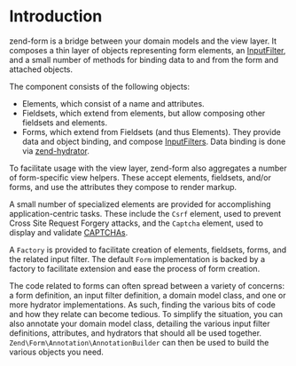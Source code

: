 # Introduction

zend-form is a bridge between your domain models and the view layer. It composes
a thin layer of objects representing form elements, an
[InputFilter](https://github.com/zendframework/zend-inputfilter/), and a small
number of methods for binding data to and from the form and attached objects.

The component consists of the following objects:

- Elements, which consist of a name and attributes.
- Fieldsets, which extend from elements, but allow composing other fieldsets and
  elements.
- Forms, which extend from Fieldsets (and thus Elements). They provide data and
  object binding, and compose [InputFilters](https://github.com/zendframework/zend-inputfilter/).
  Data binding is done via [zend-hydrator](https://zendframework.github.io/zend-hydrator/).

To facilitate usage with the view layer, zend-form also aggregates a number of
form-specific view helpers. These accept elements, fieldsets, and/or forms, and
use the attributes they compose to render markup.

A small number of specialized elements are provided for accomplishing
application-centric tasks.  These include the `Csrf` element, used to prevent
Cross Site Request Forgery attacks, and the `Captcha` element, used to display
and validate [CAPTCHAs](https://zendframework.github.io/zend-captcha).

A `Factory` is provided to facilitate creation of elements, fieldsets, forms,
and the related input filter. The default `Form` implementation is backed by a
factory to facilitate extension and ease the process of form creation.

The code related to forms can often spread between a variety of concerns: a form
definition, an input filter definition, a domain model class, and one or more
hydrator implementations. As such, finding the various bits of code and how they
relate can become tedious. To simplify the situation, you can also annotate your
domain model class, detailing the various input filter definitions, attributes,
and hydrators that should all be used together. `Zend\Form\Annotation\AnnotationBuilder`
can then be used to build the various objects you need.
